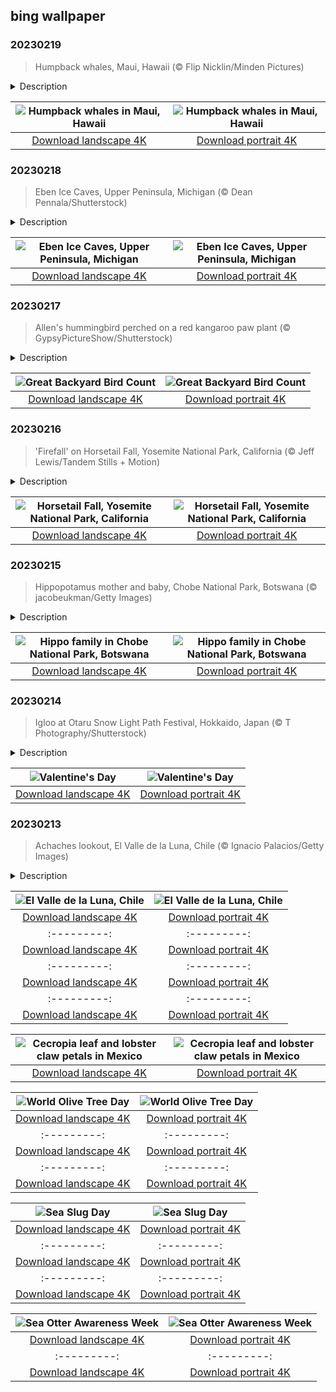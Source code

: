 ## bing wallpaper

### 20230219

> Humpback whales, Maui, Hawaii (© Flip Nicklin/Minden Pictures)

<details>
<summary>Description</summary>

> If you ever want to feel insignificant, just think about the sheer size of a humpback whale. With adults growing up to 56 feet long, humpback whales are one of the biggest mammals on Earth. In February, Hawaii celebrates the return of these migrating giants with its Maui Whale Festival. This month-long event encourages people to get involved in conservation efforts and includes whale-watching tours, allowing closer views of these beautiful creatures.
> 
> A species of baleen whale, humpback whales are known for their haunting, elaborate songs, which travel vast distances through the ocean. It is only the males that sing and each whale population has its own song. Although the exact purpose is still a mystery, it is thought the songs might allow them to communicate with other whales over vast distances and help navigate new areas. These great leviathans of the deep also share a common ancestor with one of the world's biggest land mammals—they are distant relatives of the hippopotamus.
> 
> 

</details>

| ![Humpback whales in Maui, Hawaii](https://cn.bing.com/th?id=OHR.MauiWhale_EN-US1928366389_UHD.jpg&pid=hp&w=400&h=224&rs=1&c=4) | ![Humpback whales in Maui, Hawaii](https://cn.bing.com/th?id=OHR.MauiWhale_EN-US1928366389_1080x1920.jpg&pid=hp&w=155&h=315&rs=1&c=4) |
|:---------:|:---------:|
| [Download landscape 4K](https://cn.bing.com/th?id=OHR.MauiWhale_EN-US1928366389_UHD.jpg) | [Download portrait 4K](https://cn.bing.com/th?id=OHR.MauiWhale_EN-US1928366389_1080x1920.jpg) |

### 20230218

> Eben Ice Caves, Upper Peninsula, Michigan (© Dean Pennala/Shutterstock)

<details>
<summary>Description</summary>

> The Eben Ice Caves only exist during the freezing winters of Michigan's Upper Peninsula. For the rest of the year, there are only sandstone cliffs and cedar trees here. But when temperatures drop, water flows over the canyon cliffs and turns into these beautiful, colorful ice formations.
> 
> Visitors can walk through the space created between the cliffs and the walls of ice that stretch up to 50 feet high. Make sure to bring your crampons or hiking boots and look out for the local wildlife! Only 3% of Michigan's human population lives in the Upper Peninsula, but the area is teeming with bears, moose, wolves and other animals.
> 
> 

</details>

| ![Eben Ice Caves, Upper Peninsula, Michigan](https://cn.bing.com/th?id=OHR.EbenIceCave_EN-US1839710567_UHD.jpg&pid=hp&w=400&h=224&rs=1&c=4) | ![Eben Ice Caves, Upper Peninsula, Michigan](https://cn.bing.com/th?id=OHR.EbenIceCave_EN-US1839710567_1080x1920.jpg&pid=hp&w=155&h=315&rs=1&c=4) |
|:---------:|:---------:|
| [Download landscape 4K](https://cn.bing.com/th?id=OHR.EbenIceCave_EN-US1839710567_UHD.jpg) | [Download portrait 4K](https://cn.bing.com/th?id=OHR.EbenIceCave_EN-US1839710567_1080x1920.jpg) |

### 20230217

> Allen's hummingbird perched on a red kangaroo paw plant (© GypsyPictureShow/Shutterstock)

<details>
<summary>Description</summary>

> The Great Backyard Bird Count has begun! Time to pay more attention to our feathered friends and help scientists learn about wild bird populations. The event runs over four days and will see people using apps and websites to identify local birds and share their sightings from their backyards, or other favorite spots, for as little as 15 minutes a day.
> 
> Last year, the US had the highest number of participants, followed by India and Canada, with more than 7,000 bird species identified overall from 192 countries. The event, which began in the US in 1998, is sponsored by the Cornell Lab of Ornithology, the National Audubon Society, and Birds Canada.
> 
> So, whether you spot an Allen's hummingbird, like the one pictured on our homepage in southern central Mexico, a Northern cardinal, an American crow, or one of thousands of other bird species, your snapshot of local birdlife will be part of something much bigger, helping to track the movements of winter birds worldwide.

</details>

| ![Great Backyard Bird Count](https://cn.bing.com/th?id=OHR.BirdcountAllen_EN-US1766542066_UHD.jpg&pid=hp&w=400&h=224&rs=1&c=4) | ![Great Backyard Bird Count](https://cn.bing.com/th?id=OHR.BirdcountAllen_EN-US1766542066_1080x1920.jpg&pid=hp&w=155&h=315&rs=1&c=4) |
|:---------:|:---------:|
| [Download landscape 4K](https://cn.bing.com/th?id=OHR.BirdcountAllen_EN-US1766542066_UHD.jpg) | [Download portrait 4K](https://cn.bing.com/th?id=OHR.BirdcountAllen_EN-US1766542066_1080x1920.jpg) |

### 20230216

> 'Firefall' on Horsetail Fall, Yosemite National Park, California (© Jeff Lewis/Tandem Stills + Motion)

<details>
<summary>Description</summary>

> Illuminated by the setting sun on Yosemite's famous El Capitan is a rare natural phenomenon known as the 'Firefall,' which appears for just a few weeks a year. From mid to late February, the sun is at just the right angle to set Horsetail Fall aglow, but only if sufficient water is flowing and the sky is clear. Even then, the Firefall only lasts for about 10 minutes in the evening, so vantage points can be very crowded.
> 
> Horsetail Fall is a small, seasonal waterfall fed by rain and snowmelt on the eastern edge of El Capitan, the majestic granite monolith that towers more than 3,000 feet above the valley floor. We hope this year's visitors are lucky enough to see the Firefall, but, if you miss it, there are plenty of other natural wonders to enjoy here in Yosemite National Park.
> 
> 

</details>

| ![Horsetail Fall, Yosemite National Park, California](https://cn.bing.com/th?id=OHR.FireFallYosemite_EN-US1696286356_UHD.jpg&pid=hp&w=400&h=224&rs=1&c=4) | ![Horsetail Fall, Yosemite National Park, California](https://cn.bing.com/th?id=OHR.FireFallYosemite_EN-US1696286356_1080x1920.jpg&pid=hp&w=155&h=315&rs=1&c=4) |
|:---------:|:---------:|
| [Download landscape 4K](https://cn.bing.com/th?id=OHR.FireFallYosemite_EN-US1696286356_UHD.jpg) | [Download portrait 4K](https://cn.bing.com/th?id=OHR.FireFallYosemite_EN-US1696286356_1080x1920.jpg) |

### 20230215

> Hippopotamus mother and baby, Chobe National Park, Botswana (© jacobeukman/Getty Images)

<details>
<summary>Description</summary>

> It's World Hippo Day, time to celebrate one of Earth's heaviest land animals! These African herbivores are scattered across the continent south of the Sahara Desert but, despite their wide range, hippos are listed as a vulnerable species due to habitat loss. While they spend their lives in and around water, hippos aren't good swimmers and can't float. They move about in deep water by bouncing off the bottom. Hippos can live up to 40 years in the wild and possess the largest mouth of any land animal in the world, so smiling for the camera comes naturally.
> 
> 
> 
> 

</details>

| ![Hippo family in Chobe National Park, Botswana](https://cn.bing.com/th?id=OHR.HippoDayChobe_EN-US1475666654_UHD.jpg&pid=hp&w=400&h=224&rs=1&c=4) | ![Hippo family in Chobe National Park, Botswana](https://cn.bing.com/th?id=OHR.HippoDayChobe_EN-US1475666654_1080x1920.jpg&pid=hp&w=155&h=315&rs=1&c=4) |
|:---------:|:---------:|
| [Download landscape 4K](https://cn.bing.com/th?id=OHR.HippoDayChobe_EN-US1475666654_UHD.jpg) | [Download portrait 4K](https://cn.bing.com/th?id=OHR.HippoDayChobe_EN-US1475666654_1080x1920.jpg) |

### 20230214

> Igloo at Otaru Snow Light Path Festival, Hokkaido, Japan (© T Photography/Shutterstock)

<details>
<summary>Description</summary>

> Valentine's Day is here! A day to celebrate love and tell your significant other how much they mean to you, Valentine's Day is perhaps one of the most popular holidays around the world. Although its exact origins are not known, it is associated with the ancient Roman festival of Lupercalia and the Christian feast day of Saint Valentine. But today, Valentine's Day has evolved into a huge cultural and commercial celebration of romantic love.
> 
> For the lovebirds out there, you can always keep it simple with a dinner date or some red roses. But, for a really grand gesture, you could whisk your soulmate away to Japan's Otaru Snow Light Path Festival, pictured on our homepage, where the warm glow of romance will help keep those icy temperatures at bay. Happy Valentine's Day!
> 
> 

</details>

| ![Valentine's Day](https://cn.bing.com/th?id=OHR.OtaruIgloo_EN-US1380797135_UHD.jpg&pid=hp&w=400&h=224&rs=1&c=4) | ![Valentine's Day](https://cn.bing.com/th?id=OHR.OtaruIgloo_EN-US1380797135_1080x1920.jpg&pid=hp&w=155&h=315&rs=1&c=4) |
|:---------:|:---------:|
| [Download landscape 4K](https://cn.bing.com/th?id=OHR.OtaruIgloo_EN-US1380797135_UHD.jpg) | [Download portrait 4K](https://cn.bing.com/th?id=OHR.OtaruIgloo_EN-US1380797135_1080x1920.jpg) |

### 20230213

> Achaches lookout, El Valle de la Luna, Chile (© Ignacio Palacios/Getty Images)

<details>
<summary>Description</summary>

> El Valle de la Luna (the Valley of the Moon) is located in the Atacama Desert of northern Chile. The Achaches Lookout, seen here, offers breathtaking views of volcanoes in the distance. In 1982, El Valle de la Luna was declared a nature sanctuary for its stunning, untouched habitat and its peculiar lunar-like terrain.
> 
> This desolate landscape nestled in the Cordillera del la Sal (the Salt Mountain range) boasts giant dunes, steep canyons, and unusual stone, sand, and salt formations carved by wind and water. Nothing grows here—the Atacama Desert is one of the driest places on Earth—but the sunsets are said to be spectacular.
> 
> 

</details>

| ![El Valle de la Luna, Chile](https://cn.bing.com/th?id=OHR.MoonValley_EN-US1284273095_UHD.jpg&pid=hp&w=400&h=224&rs=1&c=4) | ![El Valle de la Luna, Chile](https://cn.bing.com/th?id=OHR.MoonValley_EN-US1284273095_1080x1920.jpg&pid=hp&w=155&h=315&rs=1&c=4) |
|:---------:|:---------:|
| [Download landscape 4K](https://cn.bing.com/th?id=OHR.MoonValley_EN-US1284273095_UHD.jpg) | [Download portrait 4K](https://cn.bing.com/th?id=OHR.MoonValley_EN-US1284273095_1080x1920.jpg) |d landscape 4K](https://cn.bing.com/th?id=OHR.DarkSkiesDV_EN-US5129041284_UHD.jpg) | [Download portrait 4K](https://cn.bing.com/th?id=OHR.DarkSkiesDV_EN-US5129041284_1080x1920.jpg) |957261511_UHD.jpg) | [Download portrait 4K](https://cn.bing.com/th?id=OHR.EpidaurusGreece_EN-US0957261511_1080x1920.jpg) |s=1&c=4) |
|:---------:|:---------:|
| [Download landscape 4K](https://cn.bing.com/th?id=OHR.NorwayRestArea_EN-US3474268008_UHD.jpg) | [Download portrait 4K](https://cn.bing.com/th?id=OHR.NorwayRestArea_EN-US3474268008_1080x1920.jpg) |d=hp&w=155&h=315&rs=1&c=4) |
|:---------:|:---------:|
| [Download landscape 4K](https://cn.bing.com/th?id=OHR.MonarchPismo_EN-US3162751009_UHD.jpg) | [Download portrait 4K](https://cn.bing.com/th?id=OHR.MonarchPismo_EN-US3162751009_1080x1920.jpg) |h?id=OHR.HeronGiving_EN-US9774285216_1080x1920.jpg) |693219784_UHD.jpg&pid=hp&w=400&h=224&rs=1&c=4) | ![Red Planet Day](https://cn.bing.com/th?id=OHR.RedPlanetDay_EN-US9693219784_1080x1920.jpg&pid=hp&w=155&h=315&rs=1&c=4) |
|:---------:|:---------:|
| [Download landscape 4K](https://cn.bing.com/th?id=OHR.RedPlanetDay_EN-US9693219784_UHD.jpg) | [Download portrait 4K](https://cn.bing.com/th?id=OHR.RedPlanetDay_EN-US9693219784_1080x1920.jpg) |r claw is often cultivated as an ornamental plant for tropical gardens. Gardeners looking to attract birds love the Heliconia because its plentiful nectar draws hummingbirds to its downward-facing flowers. Those same flowers have special recognition in Bolivia as 'patujú,' the national flower, which appears on one of the country's flags.
> 
> 

</details>

| ![Cecropia leaf and lobster claw petals in Mexico](https://cn.bing.com/th?id=OHR.Cecropia_EN-US9602789937_UHD.jpg&pid=hp&w=400&h=224&rs=1&c=4) | ![Cecropia leaf and lobster claw petals in Mexico](https://cn.bing.com/th?id=OHR.Cecropia_EN-US9602789937_1080x1920.jpg&pid=hp&w=155&h=315&rs=1&c=4) |
|:---------:|:---------:|
| [Download landscape 4K](https://cn.bing.com/th?id=OHR.Cecropia_EN-US9602789937_UHD.jpg) | [Download portrait 4K](https://cn.bing.com/th?id=OHR.Cecropia_EN-US9602789937_1080x1920.jpg) |though olive trees do not grow very tall, usually no more than 30 feet, they live a very long time. One of the oldest known trees in the world, in Portugal, is believed to be 3,350 years old. Many live for millennia, their trunks growing thick and gnarled, and their branches bearing fruit century after century. As civilizations rise and fall around them, these hardy trees remain resilient and steadfast.
> 
> 

</details>

| ![World Olive Tree Day](https://cn.bing.com/th?id=OHR.OliveTreeDay_EN-US9460125670_UHD.jpg&pid=hp&w=400&h=224&rs=1&c=4) | ![World Olive Tree Day](https://cn.bing.com/th?id=OHR.OliveTreeDay_EN-US9460125670_1080x1920.jpg&pid=hp&w=155&h=315&rs=1&c=4) |
|:---------:|:---------:|
| [Download landscape 4K](https://cn.bing.com/th?id=OHR.OliveTreeDay_EN-US9460125670_UHD.jpg) | [Download portrait 4K](https://cn.bing.com/th?id=OHR.OliveTreeDay_EN-US9460125670_1080x1920.jpg) |pid=hp&w=155&h=315&rs=1&c=4) |
|:---------:|:---------:|
| [Download landscape 4K](https://cn.bing.com/th?id=OHR.MonksMound_EN-US9323884241_UHD.jpg) | [Download portrait 4K](https://cn.bing.com/th?id=OHR.MonksMound_EN-US9323884241_1080x1920.jpg) |](https://cn.bing.com/th?id=OHR.Calacas_EN-US6430903741_UHD.jpg) | [Download portrait 4K](https://cn.bing.com/th?id=OHR.Calacas_EN-US6430903741_1080x1920.jpg) |.com/th?id=OHR.SealRiver_EN-US6267835630_1080x1920.jpg&pid=hp&w=155&h=315&rs=1&c=4) |
|:---------:|:---------:|
| [Download landscape 4K](https://cn.bing.com/th?id=OHR.SealRiver_EN-US6267835630_UHD.jpg) | [Download portrait 4K](https://cn.bing.com/th?id=OHR.SealRiver_EN-US6267835630_1080x1920.jpg) |e a more fitting name. Someone call Terry.
> 
> 

</details>

| ![Sea Slug Day](https://cn.bing.com/th?id=OHR.SeaAngel_EN-US5531672696_UHD.jpg&pid=hp&w=400&h=224&rs=1&c=4) | ![Sea Slug Day](https://cn.bing.com/th?id=OHR.SeaAngel_EN-US5531672696_1080x1920.jpg&pid=hp&w=155&h=315&rs=1&c=4) |
|:---------:|:---------:|
| [Download landscape 4K](https://cn.bing.com/th?id=OHR.SeaAngel_EN-US5531672696_UHD.jpg) | [Download portrait 4K](https://cn.bing.com/th?id=OHR.SeaAngel_EN-US5531672696_1080x1920.jpg) |OHR.DarkSkyAcadia_EN-US6966527964_1080x1920.jpg) |.bing.com/th?id=OHR.GoldenJellyfish_EN-US6743816471_1080x1920.jpg&pid=hp&w=155&h=315&rs=1&c=4) |
|:---------:|:---------:|
| [Download landscape 4K](https://cn.bing.com/th?id=OHR.GoldenJellyfish_EN-US6743816471_UHD.jpg) | [Download portrait 4K](https://cn.bing.com/th?id=OHR.GoldenJellyfish_EN-US6743816471_1080x1920.jpg) |ng.com/th?id=OHR.LastDollarRoad_EN-US7923638318_UHD.jpg&pid=hp&w=400&h=224&rs=1&c=4) | ![First day of autumn](https://cn.bing.com/th?id=OHR.LastDollarRoad_EN-US7923638318_1080x1920.jpg&pid=hp&w=155&h=315&rs=1&c=4) |
|:---------:|:---------:|
| [Download landscape 4K](https://cn.bing.com/th?id=OHR.LastDollarRoad_EN-US7923638318_UHD.jpg) | [Download portrait 4K](https://cn.bing.com/th?id=OHR.LastDollarRoad_EN-US7923638318_1080x1920.jpg) |ppers who hunted otters to near extinction before they were protected by law. Although sea otter populations have rebounded, they are still considered endangered. Otters live along the Pacific Coast of North America, from California up to Alaska. Although they can walk on land, they almost never find the need or desire to, even when it's nap time. When they're ready for a snooze, they'll raft up, wrap themselves in a strand of kelp to keep them from drifting away, and recline on the world's biggest waterbed.

</details>

| ![Sea Otter Awareness Week](https://cn.bing.com/th?id=OHR.SitkaOtters_EN-US7714053956_UHD.jpg&pid=hp&w=400&h=224&rs=1&c=4) | ![Sea Otter Awareness Week](https://cn.bing.com/th?id=OHR.SitkaOtters_EN-US7714053956_1080x1920.jpg&pid=hp&w=155&h=315&rs=1&c=4) |
|:---------:|:---------:|
| [Download landscape 4K](https://cn.bing.com/th?id=OHR.SitkaOtters_EN-US7714053956_UHD.jpg) | [Download portrait 4K](https://cn.bing.com/th?id=OHR.SitkaOtters_EN-US7714053956_1080x1920.jpg) |oo_EN-US7569665443_UHD.jpg&pid=hp&w=400&h=224&rs=1&c=4) | ![World Bamboo Day](https://cn.bing.com/th?id=OHR.ArashiyamaBamboo_EN-US7569665443_1080x1920.jpg&pid=hp&w=155&h=315&rs=1&c=4) |
|:---------:|:---------:|
| [Download landscape 4K](https://cn.bing.com/th?id=OHR.ArashiyamaBamboo_EN-US7569665443_UHD.jpg) | [Download portrait 4K](https://cn.bing.com/th?id=OHR.ArashiyamaBamboo_EN-US7569665443_1080x1920.jpg) |